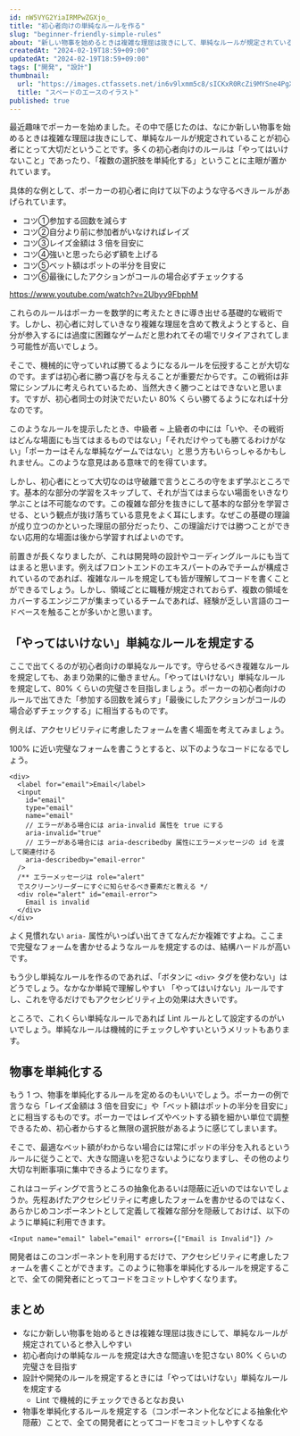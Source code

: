 ```yaml
---
id: nW5VYG2YiaIRMPwZGXjo_
title: "初心者向けの単純なルールを作る"
slug: "beginner-friendly-simple-rules"
about: "新しい物事を始めるときは複雑な理屈は抜きにして、単純なルールが規定されていることが初心者にとって大切です。この理屈は開発時の設計やコーディングルールにも当てはまると思います。単純なルールとして lint を設定したり、コンポーネント化して複雑な部分を隠蔽することですべての開発者にとってコードをコミットしやすくなります。"
createdAt: "2024-02-19T18:59+09:00"
updatedAt: "2024-02-19T18:59+09:00"
tags: ["開発", "設計"]
thumbnail:
  url: "https://images.ctfassets.net/in6v9lxmm5c8/sICKxR0RcZi9MYSne4PgX/27896624906f97cd645cb0138b810fa1/card-games_spade_illust_1315.png"
  title: "スペードのエースのイラスト"
published: true
---
```

最近趣味でポーカーを始めました。その中で感じたのは、なにか新しい物事を始めるときは複雑な理屈は抜きにして、単純なルールが規定されていることが初心者にとって大切だということです。多くの初心者向けのルールは「やってはいけないこと」であったり、「複数の選択肢を単純化する」ということに主眼が置かれています。

具体的な例として、ポーカーの初心者に向けて以下のような守るべきルールがあげられています。

- コツ①参加する回数を減らす
- コツ②自分より前に参加者がいなければレイズ
- コツ③レイズ金額は 3 倍を目安に
- コツ④強いと思ったら必ず額を上げる
- コツ⑤ベット額はポットの半分を目安に
- コツ⑥最後にしたアクションがコールの場合必ずチェックする

https://www.youtube.com/watch?v=2Ubyv9FbphM

これらのルールはポーカーを数学的に考えたときに導き出せる基礎的な戦術です。しかし、初心者に対していきなり複雑な理屈を含めて教えようとすると、自分が参入するには過度に困難なゲームだと思われてその場でリタイアされてしまう可能性が高いでしょう。

そこで、機械的に守っていれば勝てるようになるルールを伝授することが大切なのです。まずは初心者に勝つ喜びを与えることが重要だからです。この戦術は非常にシンプルに考えられているため、当然大きく勝つことはできないと思います。ですが、初心者同士の対決でだいたい 80% くらい勝てるようになれば十分なのです。

このようなルールを提示したとき、中級者 ~ 上級者の中には「いや、その戦術はどんな場面にも当てはまるものではない」「それだけやっても勝てるわけがない」「ポーカーはそんな単純なゲームではない」と思う方もいらっしゃるかもしれません。このような意見はある意味で的を得ています。

しかし、初心者にとって大切なのは守破離で言うところの守をまず学ぶところです。基本的な部分の学習をスキップして、それが当てはまらない場面をいきなり学ぶことは不可能なのです。この複雑な部分を抜きにして基本的な部分を学習させる、という観点が抜け落ちている意見をよく耳にします。なぜこの基礎の理論が成り立つのかといった理屈の部分だったり、この理論だけでは勝つことができない応用的な場面は後から学習すればよいのです。

前置きが長くなりましたが、これは開発時の設計やコーディングルールにも当てはまると思います。例えばフロントエンドのエキスパートのみでチームが構成されているのであれば、複雑なルールを規定しても皆が理解してコードを書くことができるでしょう。しかし、領域ごとに職種が規定されておらず、複数の領域をカバーするエンジニアが集まっているチームであれば、経験が乏しい言語のコードベースを触ることが多いかと思います。

## 「やってはいけない」単純なルールを規定する

ここで出てくるのが初心者向けの単純なルールです。守らせるべき複雑なルールを規定しても、あまり効果的に働きません。「やってはいけない」単純なルールを規定して、80% くらいの完璧さを目指しましょう。ポーカーの初心者向けのルールで出てきた「参加する回数を減らす」「最後にしたアクションがコールの場合必ずチェックする」に相当するものです。

例えば、アクセリビリティに考慮したフォームを書く場面を考えてみましょう。

100% に近い完璧なフォームを書こうとすると、以下のようなコードになるでしょう。

```tsx
<div>
  <label for="email">Email</label>
  <input
    id="email"
    type="email"
    name="email"
    // エラーがある場合には aria-invalid 属性を true にする
    aria-invalid="true"
    // エラーがある場合には aria-describedby 属性にエラーメッセージの id を渡して関連付ける
    aria-describedby="email-error"
  />
  /** エラーメッセージは role="alert"
  でスクリーンリーダーにすぐに知らせるべき要素だと教える */
  <div role="alert" id="email-error">
    Email is invalid
  </div>
</div>
```

よく見慣れない `aria-` 属性がいっぱい出てきてなんだか複雑ですよね。ここまで完璧なフォームを書かせるようなルールを規定するのは、結構ハードルが高いです。

もう少し単純なルールを作るのであれば、「ボタンに `<div>` タグを使わない」はどうでしょう。なかなか単純で理解しやすい
「やってはいけない」ルールですし、これを守るだけでもアクセシビリティ上の効果は大きいです。

ところで、これくらい単純なルールであれば Lint ルールとして設定するのがいいでしょう。単純なルールは機械的にチェックしやすいというメリットもあります。

## 物事を単純化する

もう 1 つ、物事を単純化するルールを定めるのもいいでしょう。ポーカーの例で言うなら「レイズ金額は 3 倍を目安に」や「ベット額はポットの半分を目安に」とに相当するものです。ポーカーではレイズやベットする額を細かい単位で調整できるため、初心者からすると無限の選択肢があるように感じてしまいます。

そこで、最適なベット額がわからない場合には常にポッドの半分を入れるというルールに従うことで、大きな間違いを犯さないようになりますし、その他のより大切な判断事項に集中できるようになります。

これはコーディングで言うところの抽象化あるいは隠蔽に近いのではないでしょうか。先程あげたアクセシビリティに考慮したフォームを書かせるのではなく、あらかじめコンポーネントとして定義して複雑な部分を隠蔽しておけば、以下のように単純に利用できます。

```tsx
<Input name="email" label="email" errors={["Email is Invalid"]} />
```

開発者はこのコンポーネントを利用するだけで、アクセシビリティに考慮したフォームを書くことができます。このように物事を単純化するルールを規定することで、全ての開発者にとってコードをコミットしやすくなります。

## まとめ

- なにか新しい物事を始めるときは複雑な理屈は抜きにして、単純なルールが規定されていると参入しやすい
- 初心者向けの単純なルールを規定は大きな間違いを犯さない 80% くらいの完璧さを目指す
- 設計や開発のルールを規定するときには「やってはいけない」単純なルールを規定する
  - Lint で機械的にチェックできるとなお良い
- 物事を単純化するルールを規定する（コンポーネント化などによる抽象化や隠蔽）ことで、全ての開発者にとってコードをコミットしやすくなる
